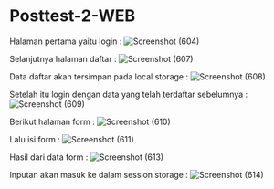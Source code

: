 # Posttest-2-WEB

Halaman pertama yaitu login :
![Screenshot (604)](https://user-images.githubusercontent.com/82164104/227742955-c303711a-76b7-457a-b3ce-f016425da91c.png)

Selanjutnya halaman daftar :
![Screenshot (607)](https://user-images.githubusercontent.com/82164104/227742958-6d3be592-cf01-46cc-a0f2-cc9d2442e682.png)

Data daftar akan tersimpan pada local storage :
![Screenshot (608)](https://user-images.githubusercontent.com/82164104/227742960-0c087e6c-c325-4cfc-9498-a1c51f892c35.png)

Setelah itu login dengan data yang telah terdaftar sebelumnya :
![Screenshot (609)](https://user-images.githubusercontent.com/82164104/227742961-1fdd86d0-692e-4642-89c6-59cc98caeeaa.png)

Berikut halaman form :
![Screenshot (610)](https://user-images.githubusercontent.com/82164104/227742962-8d764955-5475-4c3e-be3c-d9287a573b67.png)

Lalu isi form :
![Screenshot (611)](https://user-images.githubusercontent.com/82164104/227742964-be69a6d6-3fd1-410c-a4b4-dfe38b1fb1c6.png)

Hasil dari data form :
![Screenshot (613)](https://user-images.githubusercontent.com/82164104/227742965-a4cf1be5-e82f-45fd-93db-ebdfb691c974.png)

Inputan akan masuk ke dalam session storage :
![Screenshot (614)](https://user-images.githubusercontent.com/82164104/227742968-c4cdcf04-b1a6-419c-80c6-b9594436d293.png)
